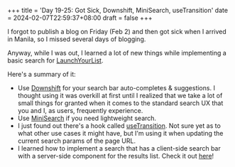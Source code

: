 +++
title = 'Day 19-25: Got Sick, Downshift, MiniSearch, useTransition'
date = 2024-02-07T22:59:37+08:00
draft = false
+++

I forgot to publish a blog on Friday (Feb 2) and then got sick when I arrived in Manila, so I missed several days of blogging.

Anyway, while I was out, I learned a lot of new things while implementing a basic search for [LaunchYourList](https://launchyourlist.com).

Here's a summary of it:

- Use [Downshift](https://www.downshift-js.com/) for your search bar auto-completes & suggestions. I thought using it was overkill at first until I realized that we take a lot of small things for granted when it comes to the standard search UX that you and I, as users, frequently experience.
- Use [MiniSearch](https://lucaong.github.io/minisearch/) if you need lightweight search.
- I just found out there's a hook called [useTransition](https://react.dev/reference/react/useTransition). Not sure yet as to what other use cases it might have, but I'm using it when updating the current search params of the page URL.
- I learned how to implement a search that has a client-side search bar with a server-side component for the results list. Check it out [here](https://x.com/ryantotweets/status/1622632894278533130?s=20)!
